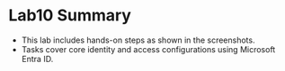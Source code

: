 # Lab10 Summary

- This lab includes hands-on steps as shown in the screenshots.
- Tasks cover core identity and access configurations using Microsoft Entra ID.
